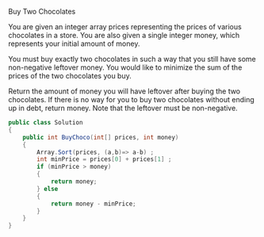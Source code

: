 Buy Two Chocolates

You are given an integer array prices representing the prices of various chocolates in a store. You are also given a single integer money, which represents your initial amount of money.

You must buy exactly two chocolates in such a way that you still have some non-negative leftover money. You would like to minimize the sum of the prices of the two chocolates you buy.

Return the amount of money you will have leftover after buying the two chocolates. If there is no way for you to buy two chocolates without ending up in debt, return money. Note that the leftover must be non-negative.

```csharp
public class Solution
{
    public int BuyChoco(int[] prices, int money)
    {
        Array.Sort(prices, (a,b)=> a-b) ;
        int minPrice = prices[0] + prices[1] ;
        if (minPrice > money)
        {
            return money;
        } else
        {
            return money - minPrice;
        }
    }
}

